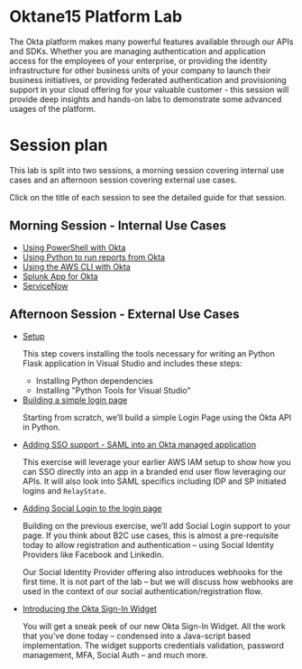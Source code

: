 # Oktane15 Platform Lab

The Okta platform makes many powerful features available through
our APIs and SDKs.  Whether you are managing authentication and 
application access for the employees of your enterprise, or
providing the identity infrastructure for other business units
of your company to launch their business initiatives, or
providing federated authentication and provisioning support in
your cloud offering for your valuable customer - this session
will provide deep insights and hands-on labs to demonstrate some
advanced usages of the platform.

# Session plan

This lab is split into two sessions, a morning session covering
internal use cases and an afternoon session covering external use
cases.

Click on the title of each session to see the detailed guide for
that session.

## Morning Session - Internal Use Cases

-   <a href="session-1-internal-use-cases/using-powershell.md">Using PowerShell with Okta</a>
-   <a href="session-1-internal-use-cases/using-python-to-run-reports-from-okta.ipynb">Using Python to run reports from Okta</a>
-   <a href="session-1-internal-use-cases/aws-cli.md">Using the AWS CLI with Okta</a>
-   <a href="session-1-internal-use-cases/splunk-app-for-okta.md">Splunk App for Okta</a>
-   <a href="session-1-internal-use-cases/servicenow.md">ServiceNow</a>

## Afternoon Session - External Use Cases

-   <a href="session-2-external-use-cases/external-use-case-setup.md">Setup</a>
    
    This step covers installing the tools necessary for writing an
    Python Flask application in Visual Studio and includes these
    steps:
    
    -   Installing Python dependencies
    -   Installing "Python Tools for Visual Studio"
-   <a href="session-2-external-use-cases/build-a-simple-login-page.md">
    Building a simple login page
    </a>
    
    Starting from scratch, we’ll build a simple Login Page using the
    Okta API in Python.
-   <a href="session-2-external-use-cases/adding-sso-support.md">
    Adding SSO support - SAML into an Okta managed application
    </a>
    
    This exercise will leverage your earlier AWS IAM setup to show how
    you can SSO directly into an app in a branded end user flow
    leveraging our APIs.  It will also look into SAML specifics
    including IDP and SP initiated logins and `RelayState`.
-   <a href="session-2-external-use-cases/adding-social-login-to-the-login-page.md">
    Adding Social Login to the login page</a>
    
    Building on the previous exercise, we’ll add Social Login support
    to your page.  If you think about B2C use cases, this is almost a
    pre-requisite today to allow registration and authentication –
    using Social Identity Providers like Facebook and Linkedin.
    
    Our Social Identity Provider offering also introduces webhooks for
    the first time.  It is not part of the lab – but we will discuss
    how webhooks are used in the context of our social
    authentication/registration flow.

-   <a href="session-2-external-use-cases/introducing-the-okta-sign-in-widget.md">
    Introducing the Okta Sign-In Widget</a>
    
    You will get a sneak peek of our new Okta Sign-In Widget.  All the
    work that you’ve done today – condensed into a Java-script based
    implementation.  The widget supports credentials validation,
    password management, MFA, Social Auth – and much more.